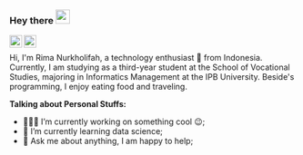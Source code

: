 ### Hey there <img src="https://media.giphy.com/media/hvRJCLFzcasrR4ia7z/giphy.gif" width="25px">
<a href="https://www.instagram.com/rimanurfah/">
  <img align="left" alt="petanidata's Instagram" width="22px" src="https://cdn.jsdelivr.net/npm/simple-icons@v3/icons/instagram.svg" />
</a>
<a href="https://www.linkedin.com/in/rimanurkholifah/">
  <img align="left" alt="petanidata's LinkdeIN" width="22px" src="https://cdn.jsdelivr.net/npm/simple-icons@v3/icons/linkedin.svg" />
</a>
<br />

Hi, I'm Rima Nurkholifah, a technology enthusiast 🚀 from Indonesia. Currently, I am studying as a third-year student at the School of Vocational Studies, majoring in Informatics Management at the IPB University. Beside's programming, I enjoy eating food and traveling.

**Talking about Personal Stuffs:**

- 👨🏽‍💻 I’m currently working on something cool :wink:;
- 🌱 I’m currently learning data science; 
- 💬 Ask me about anything, I am happy to help;

<!--
**petanidata/petanidata** is a ✨ _special_ ✨ repository because its `README.md` (this file) appears on your GitHub profile.

Here are some ideas to get you started:

- 🔭 I’m currently working on ...
- 🌱 I’m currently learning ...
- 👯 I’m looking to collaborate on ...
- 🤔 I’m looking for help with ...
- 💬 Ask me about ...
- 📫 How to reach me: ...
- 😄 Pronouns: ...
- ⚡ Fun fact: ...
-->

